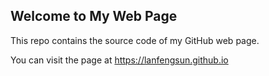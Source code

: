 ## Welcome to My Web Page

This repo contains the source code of my GitHub web page.

You can visit the page at https://lanfengsun.github.io
